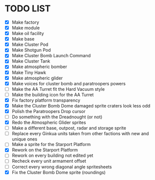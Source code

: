 
# TODO LIST

- [x] Make factory
- [x] Make module
- [x] Make oil facility
- [x] Make base
- [x] Make Cluster Pod
- [x] Make Shotgun Pod
- [x] Make Cluster Bomb Launch Command
- [x] Make Cluster Tank
- [x] Make atmospheric bomber
- [x] Make Tiny Hawk
- [x] Make atmospheric glider
- [x] Make voices for cluster bomb and paratroopers powers
- [ ] Make the AA Turret fit the Hard Vacuum style
- [ ] Make the building icon for the AA Turret
- [x] Fix factory platform transparency
- [x] Make the Cluster Bomb Dome damaged sprite craters look less odd
- [x] Polish the Paratroopers Drop cursor
- [ ] Do something with the Dreadnought (or not)
- [x] Redo the Atmospheric Glider sprites
- [ ] Make a different base, outpost, radar and storage sprite
- [ ] Replace every Ginkua units taken from other factions with new and unique ones
- [ ] Make a sprite for the Starport Platform
- [x] Rework on the Starport Platform
- [ ] Rework on every building not edited yet
- [ ] Recheck every unit armament offset
- [ ] Correct every wrong diagonal angle spritesheets
- [x] Fix the Cluster Bomb Dome sprite (roundings)

